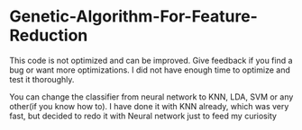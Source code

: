 # Genetic-Algorithm-For-Feature-Reduction

This code is not optimized and can be improved. Give feedback if you find a bug or want more optimizations. I did not have enough time to optimize and test it thoroughly.

You can change the classifier from neural network to KNN, LDA, SVM or any other(if you know how to).
I have done it with KNN already, which was very fast, but decided to redo it with Neural network just to feed my curiosity